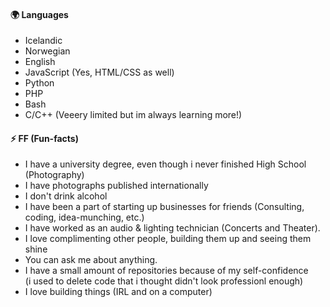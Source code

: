 #### 🌍 Languages

- Icelandic
- Norwegian
- English
- JavaScript (Yes, HTML/CSS as well)
- Python
- PHP
- Bash
- C/C++ (Veeery limited but im always learning more!)

#### ⚡ FF (Fun-facts)

- I have a university degree, even though i never finished High School (Photography)
- I have photographs published internationally
- I don't drink alcohol
- I have been a part of starting up businesses for friends (Consulting, coding, idea-munching, etc.)
- I have worked as an audio & lighting technician (Concerts and Theater).
- I love complimenting other people, building them up and seeing them shine
- You can ask me about anything.
- I have a small amount of repositories because of my self-confidence\
  (i used to delete code that i thought didn't look professionl enough)
- I love building things (IRL and on a computer)

<!--
**antonedvard/antonedvard** is a ✨ _special_ ✨ repository because its `README.md` (this file) appears on your GitHub profile.

Here are some ideas to get you started:

- 🔭 I’m currently working on ...
- 🌱 I’m currently learning ...
- 👯 I’m looking to collaborate on ...
- 🤔 I’m looking for help with ...
- 💬 Ask me about ...
- 📫 How to reach me: ...
- 😄 Pronouns: ...
- ⚡ Fun fact: ...
-->
